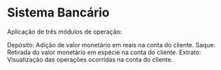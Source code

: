 # Sistema Bancário

Aplicação de três módulos de operação:

Depósito: Adição de valor monetário em reais na conta do cliente.
Saque: Retirada do valor monetário em espécie na conta do cliente.
Extrato: Visualização das operações ocorridas na conta do cliente.